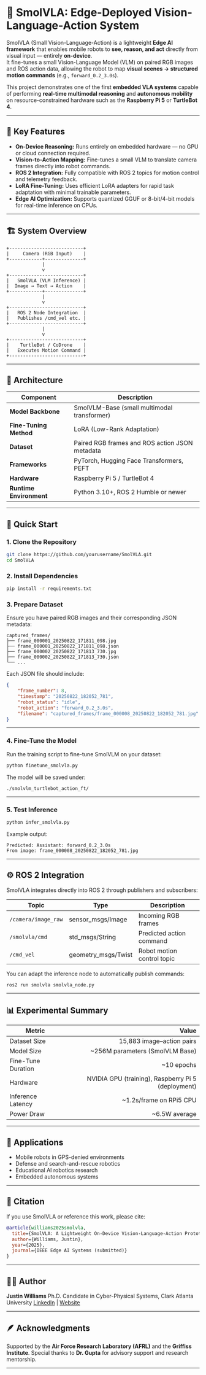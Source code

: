 
# 🤖 SmolVLA: Edge-Deployed Vision-Language-Action System

SmolVLA (Small Vision-Language-Action) is a lightweight **Edge AI framework** that enables mobile robots to **see, reason, and act** directly from visual input — entirely **on-device**.  
It fine-tunes a small Vision-Language Model (VLM) on paired RGB images and ROS action data, allowing the robot to map **visual scenes → structured motion commands** (e.g., `forward_0.2_3.0s`).

This project demonstrates one of the first **embedded VLA systems** capable of performing **real-time multimodal reasoning** and **autonomous mobility** on resource-constrained hardware such as the **Raspberry Pi 5** or **TurtleBot 4**.

---

## 🧠 Key Features
- **On-Device Reasoning:** Runs entirely on embedded hardware — no GPU or cloud connection required.  
- **Vision-to-Action Mapping:** Fine-tunes a small VLM to translate camera frames directly into robot commands.  
- **ROS 2 Integration:** Fully compatible with ROS 2 topics for motion control and telemetry feedback.  
- **LoRA Fine-Tuning:** Uses efficient LoRA adapters for rapid task adaptation with minimal trainable parameters.  
- **Edge AI Optimization:** Supports quantized GGUF or 8-bit/4-bit models for real-time inference on CPUs.  

---

## 🏗️ System Overview

```text
+---------------------------+
|     Camera (RGB Input)    |
+------------+--------------+
             |
             v
+---------------------------+
|   SmolVLA (VLM Inference) |
|  Image → Text → Action    |
+------------+--------------+
             |
             v
+---------------------------+
|   ROS 2 Node Integration  |
|   Publishes /cmd_vel etc. |
+---------------------------+
             |
             v
+---------------------------+
|    TurtleBot / CoDrone    |
|   Executes Motion Command |
+---------------------------+
````

---

## 🧩 Architecture

| Component               | Description                                    |
| ----------------------- | ---------------------------------------------- |
| **Model Backbone**      | SmolVLM-Base (small multimodal transformer)    |
| **Fine-Tuning Method**  | LoRA (Low-Rank Adaptation)                     |
| **Dataset**             | Paired RGB frames and ROS action JSON metadata |
| **Frameworks**          | PyTorch, Hugging Face Transformers, PEFT       |
| **Hardware**            | Raspberry Pi 5 / TurtleBot 4                   |
| **Runtime Environment** | Python 3.10+, ROS 2 Humble or newer            |

---

## 🚀 Quick Start

### 1. Clone the Repository

```bash
git clone https://github.com/yourusername/SmolVLA.git
cd SmolVLA
```

### 2. Install Dependencies

```bash
pip install -r requirements.txt
```

### 3. Prepare Dataset

Ensure you have paired RGB images and their corresponding JSON metadata:

```
captured_frames/
├── frame_000001_20250822_171811_098.jpg
├── frame_000001_20250822_171811_098.json
├── frame_000002_20250822_171813_730.jpg
├── frame_000002_20250822_171813_730.json
└── ...
```

Each JSON file should include:

```json
{
    "frame_number": 8,
    "timestamp": "20250822_182052_781",
    "robot_status": "idle",
    "robot_action": "forward_0.2_3.0s",
    "filename": "captured_frames/frame_000008_20250822_182052_781.jpg"
}
```

---

### 4. Fine-Tune the Model

Run the training script to fine-tune SmolVLM on your dataset:

```bash
python finetune_smolvla.py
```

The model will be saved under:

```
./smolvlm_turtlebot_action_ft/
```

---

### 5. Test Inference

```bash
python infer_smolvla.py
```

Example output:

```
Predicted: Assistant: forward_0.2_3.0s
From image: frame_000008_20250822_182052_781.jpg
```

---

## ⚙️ ROS 2 Integration

SmolVLA integrates directly into ROS 2 through publishers and subscribers:

| Topic               | Type                | Description                |
| ------------------- | ------------------- | -------------------------- |
| `/camera/image_raw` | sensor_msgs/Image   | Incoming RGB frames        |
| `/smolvla/cmd`      | std_msgs/String     | Predicted action command   |
| `/cmd_vel`          | geometry_msgs/Twist | Robot motion control topic |

You can adapt the inference node to automatically publish commands:

```bash
ros2 run smolvla smolvla_node.py
```

---

## 📊 Experimental Summary

| Metric             |                                              Value |
| ------------------ | -------------------------------------------------: |
| Dataset Size       |                          15,883 image–action pairs |
| Model Size         |                    ~256M parameters (SmolVLM Base) |
| Fine-Tune Duration |                                         ~10 epochs |
| Hardware           | NVIDIA GPU (training), Raspberry Pi 5 (deployment) |
| Inference Latency  |                            ~1.2s/frame on RPi5 CPU |
| Power Draw         |                                      ~6.5W average |

---

## 🧩 Applications

* Mobile robots in GPS-denied environments
* Defense and search-and-rescue robotics
* Educational AI robotics research
* Embedded autonomous systems

---

## 📘 Citation

If you use SmolVLA or reference this work, please cite:

```bibtex
@article{williams2025smolvla,
  title={SmolVLA: A Lightweight On-Device Vision-Language-Action Prototype for Autonomous Robots},
  author={Williams, Justin},
  year={2025},
  journal={IEEE Edge AI Systems (submitted)}
}
```

---

## 🧑‍💻 Author

**Justin Williams**
Ph.D. Candidate in Cyber-Physical Systems, Clark Atlanta University
[LinkedIn](https://www.linkedin.com/in/) | [Website](https://yourwebsite.com)

---

## 🪶 Acknowledgments

Supported by the **Air Force Research Laboratory (AFRL)** and the **Griffiss Institute**.
Special thanks to **Dr. Gupta** for advisory support and research mentorship.

---

